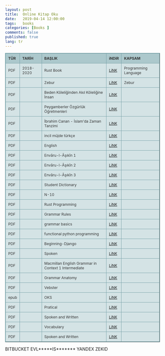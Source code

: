 ```yaml
---
layout: post
title:  Online Kitap Oku
date:   2019-04-14 12:00:00
tags:   books
categories: [Books ]
comments: false
published: true
lang: tr
---
```



<style type="text/css">
.tftable {font-size:12px;color:#333333;width:100%;border-width: 1px;border-color: #729ea5;border-collapse: collapse;}
.tftable th {font-size:12px;background-color:#acc8cc;border-width: 1px;padding: 8px;border-style: solid;border-color: #729ea5;text-align:left;}
.tftable tr {background-color:#d4e3e5;}
.tftable td {font-size:12px;border-width: 1px;padding: 8px;border-style: solid;border-color: #729ea5;}
.tftable tr:hover {background-color:#ffffff;}
</style>
 
<table class="tftable" border="1">
<tr><th>TÜR</th><th>TARİH</th><th>BAŞLIK</th><th>iNDiR</th><th>KAPSAM</th></tr>

<tr><td>PDF</td><td>2018-2020</td><td>Rust Book</td><td><a href="https://vdemir.github.io/viewer/web/viewer.html?file=https://vdemir.github.io/assets/rst/The-Rust-Programming-Language.pdf" target="_blank">LiNK</a>
</td><td>Programming Language</td></tr>


<tr><td>PDF</td><td></td><td>Zebur</td><td><a  href="https://vdemir.github.io/viewer/web/viewer.html?file=https://vdemir.github.io/assets/ebooks/Zebur.pdf" target="_blank">LiNK</a>
</td><td>Zebur</td></tr>
<tr><td>PDF</td><td></td><td>Beden Köleliğinden Akıl Köleliğine İnsan</td><td><a  href="https://vdemir.github.io/viewer/web/viewer.html?file=https://vdemir.github.io/assets/ebooks/Beden-Köleliğinden-Akıl-Köleliğine-İnsan.pdf" target="_blank">LiNK</a>
</td><td></td></tr>
<tr><td>PDF</td><td></td><td>Peygamberler Özgürlük Öğretmenleri</td><td><a  href="https://vdemir.github.io/viewer/web/viewer.html?file=https://vdemir.github.io/assets/ebooks/Peygamberler-Özgürlük-Öğretmenleri.pdf" target="_blank">LiNK</a>
</td><td></td></tr>
<tr><td>PDF</td><td></td><td>İbrahim Canan - İslam'da Zaman Tanzimi</td><td><a  href="https://vdemir.github.io/viewer/web/viewer.html?file=https://vdemir.github.io/assets/ebooks/Ibrahim-Canan-Islamda-Zaman-Tanzimi.pdf" target="_blank">LiNK</a>
</td><td></td></tr>
<tr><td>PDF</td><td></td><td>incil müjde türkçe</td><td><a  href="https://vdemir.github.io/viewer/web/viewer.html?file=https://vdemir.github.io/assets/ebooks/incil-müjde-türkçe.pdf" target="_blank">LiNK</a>
</td><td></td></tr>
<tr><td>PDF</td><td></td><td>English</td><td><a  href="https://vdemir.github.io/viewer/web/viewer.html?file=https://vdemir.github.io/assets/ebooks/English_Grammar.pdf" target="_blank">LiNK</a>
</td><td></td></tr>
<tr><td>PDF</td><td></td><td>Envâru-l-Âşıkîn 1</td><td><a  href="https://vdemir.github.io/viewer/web/viewer.html?file=https://vdemir.github.io/assets/ebooks/Envaru-l-Asikin/Ahmed-Bican-Envâru-l-Âşıkîn-Cilt-1.pdf" target="_blank">LiNK</a>
</td><td></td></tr>
<tr><td>PDF</td><td></td><td>Envâru-l-Âşıkîn 2</td><td><a  href="https://vdemir.github.io/viewer/web/viewer.html?file=https://vdemir.github.io/assets/ebooks/Envaru-l-Asikin/Ahmed-Bican-Envâru-l-Âşıkîn-Cilt-2.pdf" target="_blank">LiNK</a>
</td><td></td></tr>
<tr><td>PDF</td><td></td><td>Envâru-l-Âşıkîn 3</td><td><a  href="https://vdemir.github.io/viewer/web/viewer.html?file=https://vdemir.github.io/assets/ebooks/Envaru-l-Asikin/Ahmed-Bican-Envâru-l-Âşıkîn-Cilt-2.pdf" target="_blank">LiNK</a>
</td><td></td></tr>
<tr><td>PDF</td><td></td><td>Student Dictionary</td><td><a  href="https://vdemir.github.io/viewer/web/viewer.html?file=https://vdemir.github.io/assets/ebooks/Easier-English-Upper-Student-Dictionary.pdf" target="_blank">LiNK</a>
</td><td></td></tr>
<tr><td>PDF</td><td></td><td>N-10</td><td><a  href="https://vdemir.github.io/viewer/web/viewer.html?file=https://vdemir.github.io/assets/ebooks/N-10.pdf" target="_blank">LiNK</a>
</td><td></td></tr>
<tr><td>PDF</td><td></td><td>Rust Programming</td><td><a  href="https://vdemir.github.io/viewer/web/viewer.html?file=https://vdemir.github.io/assets/rst/The-Rust-Programming-Language.pdf" target="_blank">LiNK</a>
</td><td></td></tr>
<tr><td>PDF</td><td></td><td>Grammar Rules</td><td><a  href="https://vdemir.github.io/viewer/web/viewer.html?file=https://vdemir.github.io/assets/ebooks/Grammar-Rules.pdf" target="_blank">LiNK</a>
</td><td></td></tr>
<tr><td>PDF</td><td></td><td>grammar basics</td><td><a  href="https://vdemir.github.io/viewer/web/viewer.html?file=https://vdemir.github.io/assets/ebooks/grammar-basics.pdf" target="_blank">LiNK</a>
</td><td></td></tr>
<tr><td>PDF</td><td></td><td>functional python programming</td><td><a  href="https://vdemir.github.io/viewer/web/viewer.html?file=https://vdemir.github.io/assets/prog/pyt/functional-python-programming-2nd.pdf" target="_blank">LiNK</a>
</td><td></td></tr>
<tr><td>PDF</td><td></td><td>Beginning-Django</td><td><a  href="https://vdemir.github.io/viewer/web/viewer.html?file=https://vdemir.github.io/assets/prog/pyt/Beginning-Django.pdf" target="_blank">LiNK</a>
</td><td></td></tr>
<tr><td>PDF</td><td></td><td>Spoken</td><td><a  href="https://vdemir.github.io/viewer/web/viewer.html?file=https://vdemir.github.io/assets/ebooks/Spoken.pdf" target="_blank">LiNK</a>
</td><td></td></tr>
<tr><td>PDF</td><td></td><td>Macmillan English Grammar in Context 1 Intermediate</td><td><a  href="https://vdemir.github.io/viewer/web/viewer.html?file=https://vdemir.github.io/assets/ebooks/Macmillan-English-Grammar-in-Context-1-Intermediate.pdf" target="_blank">LiNK</a>
</td><td></td></tr>
<tr><td>PDF</td><td></td><td>Grammar Anatomy</td><td><a  href="https://vdemir.github.io/viewer/web/viewer.html?file=https://vdemir.github.io/assets/ebooks/grammar-anatomy.pdf" target="_blank">LiNK</a>
</td><td></td></tr>
<tr><td>PDF</td><td></td><td>Vebster</td><td><a  href="https://vdemir.github.io/viewer/web/viewer.html?file=https://vdemir.github.io/assets/ebooks/webstr.pdf" target="_blank">LiNK</a>
</td><td></td></tr>



<tr><td>epub</td><td></td><td>OKS</td><td><a  href="https://vdemir.github.io/viewer/web/viewer.html?file=https://vdemir.github.io/assets/ebooks/N1.pdf" target="_blank">LiNK</a>
</td><td></td></tr>




<tr><td>PDF</td><td></td><td>Pratical</td><td><a href="https://vdemir.github.io/viewer/web/viewer.html?file=https://vdemir.github.io/assets/ebooks/12p.pdf" target="_blank">LiNK</a>
</td><td></td></tr>

<tr><td>PDF</td><td></td><td>Spoken and Written</td><td><a href="https://vdemir.github.io/viewer/web/viewer.html?file=https://vdemir.github.io/assets/ebooks/033.pdf" target="_blank">LiNK</a>
</td><td></td></tr>

<tr><td>PDF</td><td></td><td>Vocabulary</td><td><a href="https://vdemir.github.io/viewer/web/viewer.html?file=https://vdemir.github.io/assets/ebooks/425.pdf" target="_blank">LiNK</a>
</td><td></td></tr>

<tr><td>PDF</td><td></td><td>Spoken and Written</td><td><a href="https://vdemir.github.io/viewer/web/viewer.html?file=https://bitbucket.org/zekid/vdemir/raw/fc5dd4a14ee78a1f9fc29821a302f1b6ff969278/assets/ebooks/033.pdf" target="_blank">LiNK</a>
</td><td></td></tr>

</table>

BITBUCKET EVL*****IS******* YANDEX ZEKID
